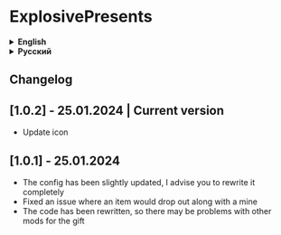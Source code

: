# ExplosivePresents

<details>
<summary><strong>English</strong></summary>

This mod copies and improves some aspects of the [ExplosiveUnboxing](https://thunderstore.io/c/lethal-company/p/Nebulaetrix/ExplosiveUnboxing/) mod by Nebulaetrix, which was marked as outdated by it.

Chance of explosion, range, etc. can be configured in the config ```Hypick.ExplosivePresents.cfg```
ExplosivePresents

## Known issues

- Due to changes in the gift code, this mod is not compatible with other mods that change the gift code
- Gift explosion cannot explode all players

</details>

<details>
<summary><strong>Русский</strong></summary>

Этот мод копирует и улучшает некоторые аспекты мода [ExplosiveUnboxing](https://thunderstore.io/c/lethal-company/p/Nebulaetrix/ExplosiveUnboxing/) от Nebulaetrix, который был помечен им как устаревшив.

Шанс взрыв, дальность поражения и т.д. можно настроить в конфиге ```Hypick.ExplosivePresents.cfg```

## Известные проблемы

- Из-за измнений в коде подарка, этот мод не совместим с другими модами, которые меняют код подарка
- Взрыв подарка не может взорвать всех игроков

</details>

## Changelog

## [1.0.2] - 25.01.2024 | Current version

- Update icon

## [1.0.1] - 25.01.2024

- The config has been slightly updated, I advise you to rewrite it completely
- Fixed an issue where an item would drop out along with a mine
- The code has been rewritten, so there may be problems with other mods for the gift